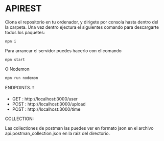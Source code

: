 # APIREST

Clona el repositorio en tu ordenador, y dirigete por consola hasta dentro del la carpeta.
Una vez dentro ejectura el siguientes comando para descargarte todos los paquetes:
```sh
npm i
```

Para arrancar el servidor puedes hacerlo con el comando

```sh
npm start
```
O Nodemon

```sh
npm run nodemon
```

ENDPOINTS. :heavy_exclamation_mark:

- GET : http://localhost:3000/user
- POST : http://localhost:3000/upload
- POST : http://localhost:3000/time

COLLECTION:

Las collectiones de postman las puedes ver en formato json en el archivo api.postman_collection.json en la raiz del directorio.
